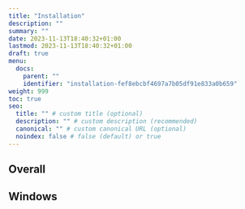 ```yaml
---
title: "Installation"
description: ""
summary: ""
date: 2023-11-13T18:40:32+01:00
lastmod: 2023-11-13T18:40:32+01:00
draft: true
menu:
  docs:
    parent: ""
    identifier: "installation-fef8ebcbf4697a7b05df91e833a0b659"
weight: 999
toc: true
seo:
  title: "" # custom title (optional)
  description: "" # custom description (recommended)
  canonical: "" # custom canonical URL (optional)
  noindex: false # false (default) or true
---
```


## Overall


## Windows

